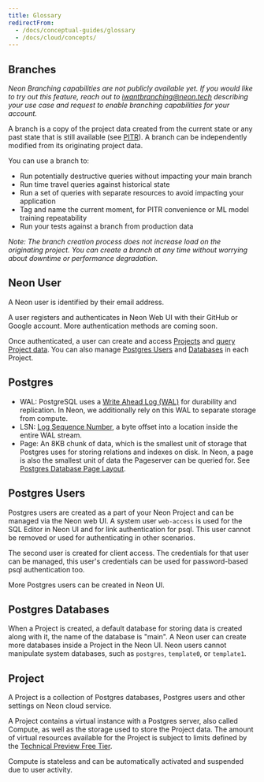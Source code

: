 ```yaml
---
title: Glossary
redirectFrom:
  - /docs/conceptual-guides/glossary
  - /docs/cloud/concepts/
---
```


<a id="branches-coming-soon/"></a>

## Branches

_Neon Branching capabilities are not publicly available yet. If you would like to try out this feature, reach out to iwantbranching@neon.tech describing your use case and request to enable branching capabilities for your account._

A branch is a copy of the project data created from the current state or any past state that is still available (see [PITR](../technical-preview-free-tier/#point-in-time-reset)). A branch can be independently modified from its originating project data.

You can use a branch to:

- Run potentially destructive queries without impacting your main branch
- Run time travel queries against historical state
- Run a set of queries with separate resources to avoid impacting your application
- Tag and name the current moment, for PITR convenience or ML model training repeatability
- Run your tests against a branch from production data

_Note: The branch creation process does not increase load on the originating project. You can create a branch at any time without worrying about downtime or performance degradation._

## Neon User

A Neon user is identified by their email address.

A user registers and authenticates in Neon Web UI with their GitHub or Google account. More authentication methods are coming soon.

Once authenticated, a user can create and access [Projects](#project) and [query Project data](../../get-started-with-neon/tutorials#query-via-ui). You can also manage [Postgres Users](#postgres-users) and [Databases](#postgres-databases) in each Project.

## Postgres

- WAL: PostgreSQL uses a [Write Ahead Log (WAL)](https://www.postgresql.org/docs/current/wal-intro.html) for durability and replication. In Neon, we additionally rely on this WAL to separate storage from compute.
- LSN: [Log Sequence Number](https://www.postgresql.org/docs/current/datatype-pg-lsn.html), a byte offset into a location inside the entire WAL stream.
- Page: An 8KB chunk of data, which is the smallest unit of storage that Postgres uses for storing relations and indexes on disk. In Neon, a page is also the smallest unit of data the Pageserver can be queried for. See [Postgres Database Page Layout](https://www.postgresql.org/docs/current/storage-page-layout.html).

## Postgres Users

Postgres users are created as a part of your Neon Project and can be managed via the Neon web UI. A system user `web-access` is used for the SQL Editor in Neon UI and for link authentication for psql. This user cannot be removed or used for authenticating in other scenarios.

The second user is created for client access. The credentials for that user can be managed, this user's credentials can be used for password-based psql authentication too.

More Postgres users can be created in Neon UI.

## Postgres Databases

When a Project is created, a default database for storing data is created along with it, the name of the database is "main". A Neon user can create more databases inside a Project in the Neon UI. Neon users cannot manipulate system databases, such as `postgres`, `template0`, or `template1`.

## Project

A Project is a collection of Postgres databases, Postgres users and other settings on Neon cloud service.

A Project contains a virtual instance with a Postgres server, also called Compute, as well as the storage used to store the Project data. The amount of virtual resources available for the Project is subject to limits defined by the [Technical Preview Free Tier](../technical-preview-free-tier).

Compute is stateless and can be automatically activated and suspended due to user activity.
